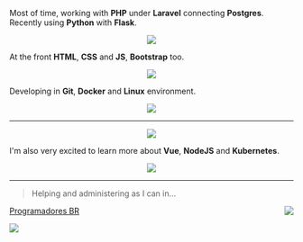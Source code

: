 Most of time, working with **PHP** under **Laravel** connecting **Postgres**. Recently using **Python** with **Flask**.

<p align="center">
    <img src="https://skillicons.dev/icons?i=php,laravel,postgres,mysql,python,flask">
</p>

At the front **HTML**, **CSS** and **JS**, **Bootstrap** too.

<p align="center">
    <img src="https://skillicons.dev/icons?i=html,css,js,bootstrap">
</p>

Developing in **Git**, **Docker** and **Linux** environment.

<p align="center">
 <img src="https://skillicons.dev/icons?i=git,docker,linux,nginx&theme=dark">
</p>

---

<p align="center">
	<img src="https://github-readme-stats.vercel.app/api/top-langs/?username=Scemist&layout=compact&langs_count=6&hide=hack">
</p>

I'm also very excited to learn more about **Vue**, **NodeJS** and **Kubernetes**.

<p align="center">
    <img src="https://skillicons.dev/icons?i=vue,nodejs,kubernetes&theme=light">
</p>

---

> Helping and administering as I can in...

<img align="right" src="https://skillicons.dev/icons?i=discord">

[Programadores BR](https://discord.gg/486UwAfUPa)


<a href="https://discord.gg/486UwAfUPa" rel="nofollow">
    <img src="https://camo.githubusercontent.com/ea149a490b1a0d11c4002e117cda11797a43495eae7cb53ac99a066c476c1bc0/68747470733a2f2f696d672e736869656c64732e696f2f646973636f72642f373535343833353037363938313732303435" data-canonical-src="https://img.shields.io/discord/755483507698172045" style="max-width: 100%;">
</a>




<!--
Here are some ideas to get you started:
 
- 🔭 I’m currently working on ...
- 🌱 I’m currently learning ...
- 👯 I’m looking to collaborate on ...
- 🤔 I’m looking for help with ...
- 💬 Ask me about ...
- 📫 How to reach me: ...
- 😄 Pronouns: ...
- ⚡ Fun fact: ...
-->
